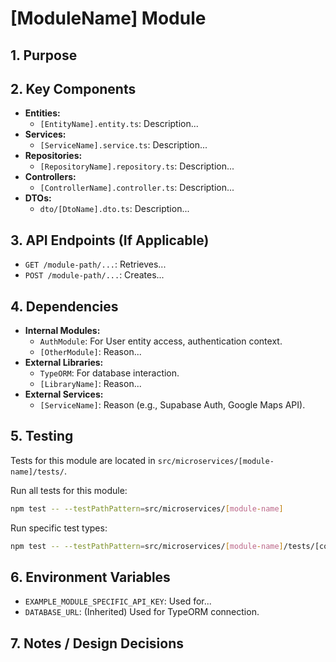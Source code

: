 # [ModuleName] Module

## 1. Purpose

<!-- Briefly describe the module's main responsibility and role within the application architecture. -->
<!-- Example: Manages user profiles, relationships, preferences, and discovery features. -->

## 2. Key Components

<!-- List the main entities, services, repositories, controllers, DTOs, etc. -->
<!-- Use bullet points and link to the source files if possible. -->

- **Entities:**
  - `[EntityName].entity.ts`: Description...
- **Services:**
  - `[ServiceName].service.ts`: Description...
- **Repositories:**
  - `[RepositoryName].repository.ts`: Description...
- **Controllers:**
  - `[ControllerName].controller.ts`: Description...
- **DTOs:**
  - `dto/[DtoName].dto.ts`: Description...

## 3. API Endpoints (If Applicable)

<!-- List the main REST API endpoints exposed by this module's controller(s). -->
<!-- Use format: METHOD /path/to/endpoint - Brief description -->

- `GET /module-path/...`: Retrieves...
- `POST /module-path/...`: Creates...

## 4. Dependencies

<!-- List internal module dependencies and significant external libraries/services. -->

- **Internal Modules:**
  - `AuthModule`: For User entity access, authentication context.
  - `[OtherModule]`: Reason...
- **External Libraries:**
  - `TypeORM`: For database interaction.
  - `[LibraryName]`: Reason...
- **External Services:**
  - `[ServiceName]`: Reason (e.g., Supabase Auth, Google Maps API).

## 5. Testing

<!-- Explain how to run tests specific to this module. -->

Tests for this module are located in `src/microservices/[module-name]/tests/`.

Run all tests for this module:
```bash
npm test -- --testPathPattern=src/microservices/[module-name]
```

Run specific test types:
```bash
npm test -- --testPathPattern=src/microservices/[module-name]/tests/[controllers|services|repositories]
```

## 6. Environment Variables

<!-- List any environment variables specifically required or used heavily by this module. -->

- `EXAMPLE_MODULE_SPECIFIC_API_KEY`: Used for...
- `DATABASE_URL`: (Inherited) Used for TypeORM connection.

## 7. Notes / Design Decisions

<!-- Optional: Include any important notes, design rationale, or future considerations specific to this module. --> 